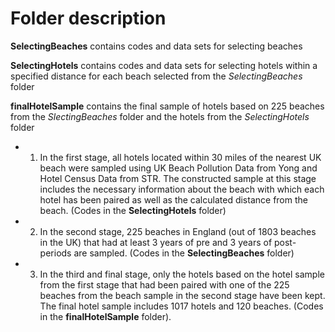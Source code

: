 # Folder description

**SelectingBeaches** contains codes and data sets for selecting beaches

**SelectingHotels** contains codes and data sets for selecting hotels within a specified distance for each beach selected from the *SelectingBeaches* folder

**finalHotelSample** contains the final sample of hotels based on 225 beaches from the *SlectingBeaches* folder and the hotels from the *SelectingHotels* folder


* 1. In the first stage, all hotels located within 30 miles of the nearest UK beach were sampled using UK Beach Pollution Data from Yong and Hotel Census Data from STR. The constructed sample at this stage includes the necessary information about the beach with which each hotel has been paired as well as the calculated distance from the beach. (Codes in the **SelectingHotels** folder)

* 2. In the second stage, 225 beaches in England (out of 1803 beaches in the UK) that had at least 3 years of pre and 3 years of post-periods are sampled. (Codes in the **SelectingBeaches** folder)

* 3. In the third and final stage, only the hotels based on the hotel sample from the first stage that had been paired with one of the 225 beaches from the beach sample in the second stage have been kept. The final hotel sample includes 1017 hotels and 120 beaches. (Codes in the **finalHotelSample** folder). 
